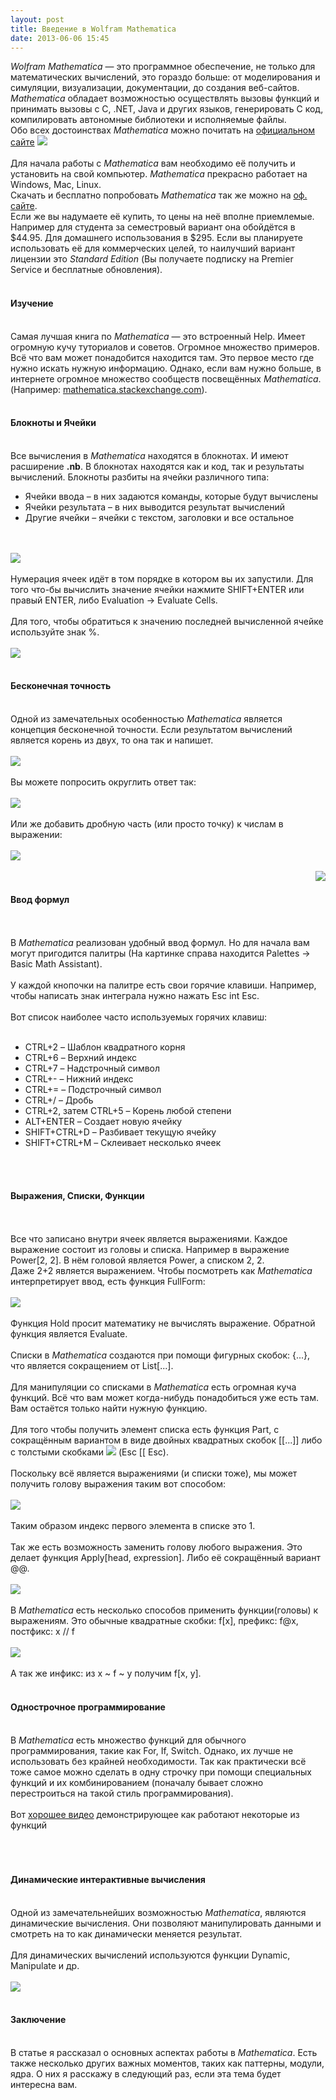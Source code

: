 ```yaml
---
layout: post
title: Введение в Wolfram Mathematica
date: 2013-06-06 15:45
---
```

<i>Wolfram Mathematica</i> — это программное обеспечение, не только для математических вычислений, это гораздо больше: от моделирования и симуляции, визуализации, документации, до создания веб-сайтов. <i>Mathematica</i> обладает возможностью осуществлять вызовы функций и принимать вызовы с C, .NET, Java и других языков, генерировать C код, компилировать автономные библиотеки и исполняемые файлы. <br>
Обо всех достоинствах <i>Mathematica</i> можно почитать на <a href="http://www.wolfram.com/mathematica/features/">официальном сайте</a>
<img src="/assets/math/star.png" class="center"><br>
<br>
Для начала работы с <i>Mathematica</i> вам необходимо её получить и установить на свой компьютер. <i>Mathematica</i> прекрасно работает на Windows, Mac, Linux. <br>
Скачать и бесплатно попробовать <i>Mathematica</i> так же можно на <a href="http://www.wolfram.com/mathematica/trial/">оф. сайте</a>. <br>
Если же вы надумаете её купить, то цены на неё вполне приемлемые. Например для студента за семестровый вариант она обойдётся в $44.95. Для домашнего использования в $295. Если вы планируете использовать её для коммерческих целей, то наилучший вариант лицензии это <i>Standard Edition</i> (Вы получаете подписку на Premier Service и бесплатные обновления). <br>
<br>
<!--more-->
<h4>Изучение</h4><br>
Самая лучшая книга по <i>Mathematica</i> — это встроенный Help. Имеет огромную кучу туториалов и советов. Огромное множество примеров. Всё что вам может понадобится находится там. Это первое место где нужно искать нужную информацию. Однако, если вам нужно больше, в интернете огромное множество сообществ посвещённых <i>Mathematica</i>. (Например: <a href="http://mathematica.stackexchange.com/">mathematica.stackexchange.com</a>).<br>
<br>
<h4>Блокноты и Ячейки</h4><br>
Все вычисления в <i>Mathematica</i> находятся в блокнотах. И имеют расширение <b>.nb</b>. В блокнотах находятся как и код, так и результаты вычислений. Блокноты разбиты на ячейки различного типа:<br>
<ul>
<li>Ячейки ввода – в них задаются команды, которые будут вычислены</li>
<li>Ячейки результата – в них выводится результат вычислений</li>
<li>Другие ячейки – ячейки с текстом, заголовки и все остальное</li>
</ul><br>
<br>
<img src="/assets/math/types.png"><br>
<br>
Нумерация ячеек идёт в том порядке в котором вы их запустили. Для того что-бы вычислить значение ячейки нажмите SHIFT+ENTER или правый ENTER, либо Evaluation -&gt; Evaluate Cells.<br>
<br>
Для того, чтобы обратиться к значению последней вычисленной ячейке используйте знак %.<br>
<br>
<img src="/assets/math/ref.png"><br>
<br>
<h4>Бесконечная точность</h4><br>
Одной из замечательных особенностью <i>Mathematica</i> является концепция бесконечной точности. Если результатом вычислений является корень из двух, то она так и напишет. <br>
<br>
<img src="/assets/math/inf.png"><br>
<br>
Вы можете попросить округлить ответ так:<br>
<br>
<img src="/assets/math/n.png"><br>
<br>
Или же добавить дробную часть (или просто точку) к числам в выражении: <br>
<br>
<img src="/assets/math/dot.png"><br>
<br>
<img src="/assets/math/pallet.png" align="right"><br>
<h4>Ввод формул</h4><br>
<br>
В <i>Mathematica</i> реализован удобный ввод формул. Но для начала вам могут пригодится палитры (На картинке справа находится Palettes -&gt; Basic Math Assistant). <br>
<br>
У каждой кнопочки на палитре есть свои горячие клавиши. Например, чтобы написать знак интеграла нужно нажать Esc int Esc. <br>
<br>
Вот список наиболее часто используемых горячих клавиш:<br>
<br>
<ul>
<li>CTRL+2 – Шаблон квадратного корня</li>
<li>CTRL+6 – Верхний индекс </li>
<li>CTRL+7 – Надстрочный символ </li>
<li>CTRL+- – Нижний индекс</li>
<li>CTRL+= – Подстрочный символ</li>
<li>CTRL+/ – Дробь</li>
<li>CTRL+2, затем CTRL+5 – Корень любой степени</li>
<li>ALT+ENTER – Создает новую ячейку</li>
<li>SHIFT+CTRL+D – Разбивает текущую ячейку</li>
<li>SHIFT+CTRL+M – Склеивает несколько ячеек</li>
</ul><br>
<br>
<h4>Выражения, Списки, Функции</h4><br>
<br>
Все что записано внутри ячеек является выражениями. Каждое выражение состоит из головы и списка. Например в выражение Power[2, 2]. В нём головой является Power, а списком 2, 2.<br>
Даже 2+2 является выражением. Чтобы посмотреть как <i>Mathematica</i> интерпретирует ввод, есть функция FullForm:<br>
<br>
<img src="/assets/math/fullform.png"> <br>
<br>
Функция Hold просит математику не вычислять выражение. Обратной функция является Evaluate.<br>
<br>
Списки в <i>Mathematica</i> создаются при помощи фигурных скобок: {...}, что является сокращением от List[...]. <br>
<br>
Для манипуляции со списками в <i>Mathematica</i> есть огромная куча функций. Всё что вам может когда-нибудь понадобиться уже есть там. Вам остаётся только найти нужную функцию. <br>
<br>
Для того чтобы получить элемент списка есть функция Part, c сокращённым вариантом в виде двойных квадратных скобок [[...]] либо с толстыми скобками <img src="/assets/math/skobd.png"> (Esc [[ Esc).<br>
<br>
Поскольку всё является выражениями (и списки тоже), мы может получить голову выражения таким вот способом:<br>
<br>
<img src="/assets/math/list.png"><br>
<br>
Таким образом индекс первого элемента в списке это 1. <br>
<br>
Так же есть возможность заменить голову любого выражения. Это делает функция Apply[head, expression]. Либо её сокращённый вариант @@.<br>
<br>
<img src="/assets/math/apply.png"><br>
<br>
В <i>Mathematica</i> есть несколько способов применить функции(головы) к выражениям. Это обычные квадратные скобки: f[x], префикс: f@x, постфикс: x // f<br>
<br>
<img src="/assets/math/ways.png"><br>
<br>
А так же инфикс: из x ~ f ~ y получим f[x, y].<br>
<br>
<h4>Однострочное программирование</h4><br>
В <i>Mathematica</i> есть множество функций для обычного программирования, такие как For, If, Switch. Однако, их лучше не использовать без крайней необходимости. Так как практически всё тоже самое можно сделать в одну строчку при помощи специальных функций и их комбинированием (поначалу бывает сложно перестроиться на такой стиль программирования). <br>
<br>
Вот <a href="https://www.youtube.com/watch?v=_0Y42ExmBoY">хорошее видео</a> демонстрирующее как работают некоторые из функций<br>
<br>
<br>
<br>
<h4>Динамические интерактивные вычисления</h4><br>
Одной из замечательнейших возможностью <i>Mathematica</i>, являются динамические вычисления. Они позволяют манипулировать данными и смотреть на то как динамически меняется результат. <br>
<br>
Для динамических вычислений используются функции Dynamic, Manipulate и др. <br>
<br>
<img src="/assets/math/dyn.png"><br>
<br>
<h4>Заключение</h4><br>
В статье я рассказал о основных аспектах работы в <i>Mathematica</i>. Есть также несколько других важных моментов, таких как паттерны, модули, ядра. О них я расскажу в следующий раз, если эта тема будет интересна вам.<br>
<br>
